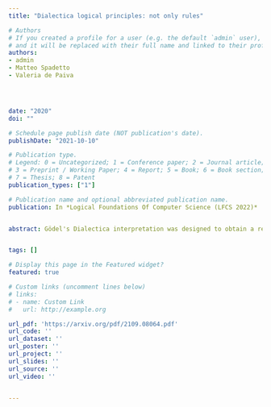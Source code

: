 ```yaml
---
title: "Dialectica logical principles: not only rules"

# Authors
# If you created a profile for a user (e.g. the default `admin` user), write the username (folder name) here 
# and it will be replaced with their full name and linked to their profile.
authors:
- admin
- Matteo Spadetto
- Valeria de Paiva




date: "2020"
doi: ""

# Schedule page publish date (NOT publication's date).
publishDate: "2021-10-10"

# Publication type.
# Legend: 0 = Uncategorized; 1 = Conference paper; 2 = Journal article;
# 3 = Preprint / Working Paper; 4 = Report; 5 = Book; 6 = Book section;
# 7 = Thesis; 8 = Patent
publication_types: ["1"]

# Publication name and optional abbreviated publication name.
publication: In *Logical Foundations Of Computer Science (LFCS 2022)*


abstract: Gödel's Dialectica interpretation was designed to obtain a relative consistency proof for Heyting arithmetic, to be used in conjunction with the double negation interpretation to obtain the consistency of Peano arithmetic. In recent years, proof theoretic transformations (so-called proof interpretations) that are based on Gödel's Dialectica interpretation have been used systematically to extract new content from proofs and so the interpretation has found relevant applications in several areas of mathematics and computer science. Following our previous work on Gödel fibrations, we present a (hyper)doctrine characterisation of the Dialectica which corresponds exactly to the logical description of the interpretation. To show that we derive in the category theory the soundness of the interpretation of the implication connective, as expounded on by Spector and Troelstra. This requires extra logical principles, going beyond intuitionistic logic, Markov's Principle (MP) and the Independence of Premise (IP) principle, as well as some choice. We show how these principles are satisfied in the categorical setting, establishing a tight (internal language) correspondence between the logical system and the categorical framework. This tight correspondence should come handy not only when discussing the applications of the Dialectica already known, like its use to extract computational content from (some) classical theorems (proof mining), its use to help to model specific abstract machines, etc. but also to help devise new application


tags: []

# Display this page in the Featured widget?
featured: true

# Custom links (uncomment lines below)
# links:
# - name: Custom Link
#   url: http://example.org

url_pdf: 'https://arxiv.org/pdf/2109.08064.pdf'
url_code: ''
url_dataset: ''
url_poster: ''
url_project: ''
url_slides: ''
url_source: ''
url_video: ''


---
```



